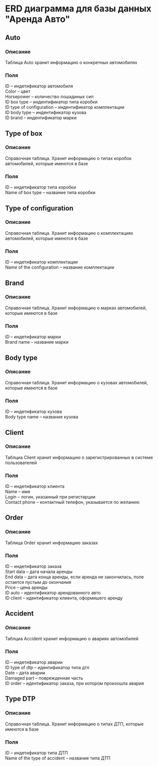 # ERD диаграмма для базы данных "Аренда Авто"  
## Auto  
### Описание  
Таблица Auto хранит информацию о конкретных автомобилях  
### Поля  
ID – индетификатор автомобиля  
Color – цвет  
Horsepower – количество лошадиных сил  
ID box type – индентификатор типа коробки  
ID type of configuration – индентификатор комплектации  
ID body type – индентификатор кузова  
ID brand – индентификатор марки  

## Type of box  
### Описание  
Справочная таблица. Хранит информацию о типах коробок автомобилей, которые имеются в базе  
### Поля  
ID – индетификатор типа коробки  
Name of box type – название типа коробки  

## Type of configuration  
### Описание  
Справочная таблица. Хранит информацию о комплектациях автомобилей, которые имеются в базе    
### Поля  
ID – индетификатор комплектации  
Name of the configuration – название комплектации  

## Brand  
### Описание  
Справочная таблица. Хранит информацию о марках автомобилей, которые имеются в базе    
### Поля  
ID – индетификатор марки  
Brand name – название марки   

## Body type  
### Описание  
Справочная таблица. Хранит информацию о кузовах автомобилей, которые имеются в базе    
### Поля  
ID – индетификатор кузова  
Body type name – название кузова  

## Client  
### Описание    
Таблциа Client хранит информацию о зарегистрированных в системе пользователей    
### Поля  
ID – индетификатор клиента  
Name – имя  
Login – логин, указанный при регистарции  
Contact phone – контактный телефон, указывается по желанию  

## Order  
### Описание  
Таблица Order хранит информацию заказах    
### Поля  
ID – индетификатор заказа   
Start data – дата начала аренды  
End data – дата конца аренды, если аренда не закончилась, поле остается пустым до окончания  
Price – цена аренды  
ID auto – идентификатор арендованного авто  
ID client – идентификатор клиента, оформишего аренду  

## Accident  
### Описание  
Таблциа Accident хранит информацию о авариях автомобилей    
### Поля  
ID – индетификатор аварии  
ID type of dtp – идентификатор типа дтп  
Date – дата аварии  
Damaged part – поврежденная часть  
ID order – идентификатор заказа, при котором произошла авария  

## Type DTP  
### Описание  
Справочная таблица. Хранит информацию о типах ДТП, которые имеются в базе     
### Поля  
ID – индетификатор типа ДТП   
Name of the type of accident – название типа ДТП

